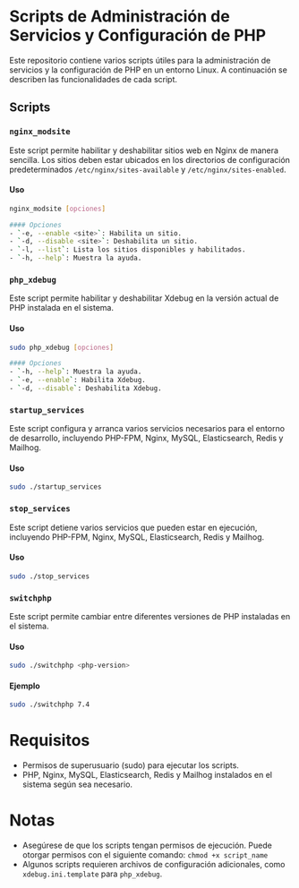 # Scripts de Administración de Servicios y Configuración de PHP

Este repositorio contiene varios scripts útiles para la administración de servicios y la configuración de PHP en un entorno Linux. A continuación se describen las funcionalidades de cada script.

## Scripts

### `nginx_modsite`

Este script permite habilitar y deshabilitar sitios web en Nginx de manera sencilla. Los sitios deben estar ubicados en los directorios de configuración predeterminados `/etc/nginx/sites-available` y `/etc/nginx/sites-enabled`.

#### Uso
```bash
nginx_modsite [opciones]

#### Opciones
- `-e, --enable <site>`: Habilita un sitio.
- `-d, --disable <site>`: Deshabilita un sitio.
- `-l, --list`: Lista los sitios disponibles y habilitados.
- `-h, --help`: Muestra la ayuda.
```

### `php_xdebug`

Este script permite habilitar y deshabilitar Xdebug en la versión actual de PHP instalada en el sistema.

#### Uso
```bash	
sudo php_xdebug [opciones]

#### Opciones
- `-h, --help`: Muestra la ayuda.
- `-e, --enable`: Habilita Xdebug.
- `-d, --disable`: Deshabilita Xdebug.
```

### `startup_services`

Este script configura y arranca varios servicios necesarios para el entorno de desarrollo, incluyendo PHP-FPM, Nginx, MySQL, Elasticsearch, Redis y Mailhog.

#### Uso
```bash	
sudo ./startup_services
```

### `stop_services`

Este script detiene varios servicios que pueden estar en ejecución, incluyendo PHP-FPM, Nginx, MySQL, Elasticsearch, Redis y Mailhog.

#### Uso
```bash
sudo ./stop_services
```

### `switchphp`

Este script permite cambiar entre diferentes versiones de PHP instaladas en el sistema.

#### Uso
```bash
sudo ./switchphp <php-version>
```

#### Ejemplo
```bash	
sudo ./switchphp 7.4
```

# Requisitos

- Permisos de superusuario (sudo) para ejecutar los scripts.
- PHP, Nginx, MySQL, Elasticsearch, Redis y Mailhog instalados en el sistema según sea necesario.

# Notas

- Asegúrese de que los scripts tengan permisos de ejecución. Puede otorgar permisos con el siguiente comando:
  `chmod +x script_name`
- Algunos scripts requieren archivos de configuración adicionales, como `xdebug.ini.template` para `php_xdebug`.